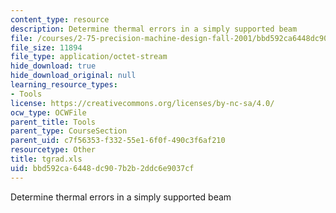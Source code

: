 ```yaml
---
content_type: resource
description: Determine thermal errors in a simply supported beam
file: /courses/2-75-precision-machine-design-fall-2001/bbd592ca6448dc907b2b2ddc6e9037cf_tgrad.xls
file_size: 11894
file_type: application/octet-stream
hide_download: true
hide_download_original: null
learning_resource_types:
- Tools
license: https://creativecommons.org/licenses/by-nc-sa/4.0/
ocw_type: OCWFile
parent_title: Tools
parent_type: CourseSection
parent_uid: c7f56353-f332-55e1-6f0f-490c3f6af210
resourcetype: Other
title: tgrad.xls
uid: bbd592ca-6448-dc90-7b2b-2ddc6e9037cf
---
```

Determine thermal errors in a simply supported beam